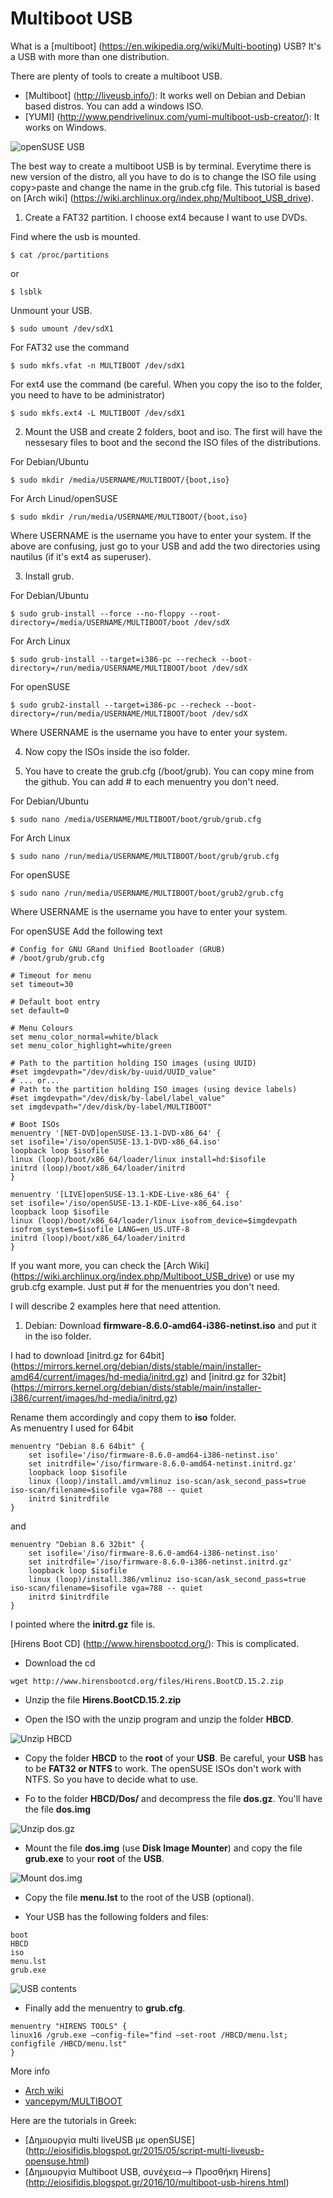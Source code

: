 # Multiboot USB

What is a [multiboot] (https://en.wikipedia.org/wiki/Multi-booting) USB? It's a USB with more than one distribution.

There are plenty of tools to create a multiboot USB. 
* [Multiboot] (http://liveusb.info/): It works well on Debian and Debian based distros. You can add a windows ISO.
* [YUMI] (http://www.pendrivelinux.com/yumi-multiboot-usb-creator/): It works on Windows.

![openSUSE USB](/pictures/opensuse_usb.jpg)

The best way to create a multiboot USB is by terminal. Everytime there is new version of the distro, all you have to do is to change the ISO file using copy>paste and change the name in the grub.cfg file.
This tutorial is based on [Arch wiki] (https://wiki.archlinux.org/index.php/Multiboot_USB_drive).

1. Create a FAT32 partition. I choose ext4 because I want to use DVDs.

Find where the usb is mounted.
```
$ cat /proc/partitions
```

or
```
$ lsblk
```

Unmount your USB.
```
$ sudo umount /dev/sdX1
```

For FAT32 use the command
```
$ sudo mkfs.vfat -n MULTIBOOT /dev/sdX1
```

For ext4 use the command (be careful. When you copy the iso to the folder, you need to have to be administrator)
```
$ sudo mkfs.ext4 -L MULTIBOOT /dev/sdX1
```

2. Mount the USB and create 2 folders, boot and iso. The first will have the nessesary files to boot and the second the ISO files of the distributions.

For Debian/Ubuntu
```
$ sudo mkdir /media/USERNAME/MULTIBOOT/{boot,iso}
```

For Arch Linud/openSUSE
```
$ sudo mkdir /run/media/USERNAME/MULTIBOOT/{boot,iso}
```

Where USERNAME is the username you have to enter your system. If the above are confusing, just go to your USB and add the two directories using nautilus (if it's ext4 as superuser).


3. Install grub.

For Debian/Ubuntu
```
$ sudo grub-install --force --no-floppy --root-directory=/media/USERNAME/MULTIBOOT/boot /dev/sdX
```

For Arch Linux
```
$ sudo grub-install --target=i386-pc --recheck --boot-directory=/run/media/USERNAME/MULTIBOOT/boot /dev/sdX
```

For openSUSE
```
$ sudo grub2-install --target=i386-pc --recheck --boot-directory=/run/media/USERNAME/MULTIBOOT/boot /dev/sdX
```

Where USERNAME is the username you have to enter your system.


4. Now copy the ISOs inside the iso folder. 

5. You have to create the grub.cfg (/boot/grub). You can copy mine from the github.
You can add # to each menuentry you don't need.

For Debian/Ubuntu
```
$ sudo nano /media/USERNAME/MULTIBOOT/boot/grub/grub.cfg
```

For Arch Linux
```
$ sudo nano /run/media/USERNAME/MULTIBOOT/boot/grub/grub.cfg
```

For openSUSE
```
$ sudo nano /run/media/USERNAME/MULTIBOOT/boot/grub2/grub.cfg
```

Where USERNAME is the username you have to enter your system.

For openSUSE Add the following text

```
# Config for GNU GRand Unified Bootloader (GRUB)
# /boot/grub/grub.cfg

# Timeout for menu
set timeout=30

# Default boot entry
set default=0

# Menu Colours
set menu_color_normal=white/black
set menu_color_highlight=white/green

# Path to the partition holding ISO images (using UUID)
#set imgdevpath="/dev/disk/by-uuid/UUID_value"
# ... or...
# Path to the partition holding ISO images (using device labels)
#set imgdevpath="/dev/disk/by-label/label_value"
set imgdevpath="/dev/disk/by-label/MULTIBOOT"

# Boot ISOs
menuentry '[NET-DVD]openSUSE-13.1-DVD-x86_64' {
set isofile='/iso/openSUSE-13.1-DVD-x86_64.iso'
loopback loop $isofile
linux (loop)/boot/x86_64/loader/linux install=hd:$isofile
initrd (loop)/boot/x86_64/loader/initrd
}

menuentry '[LIVE]openSUSE-13.1-KDE-Live-x86_64' {
set isofile='/iso/openSUSE-13.1-KDE-Live-x86_64.iso'
loopback loop $isofile
linux (loop)/boot/x86_64/loader/linux isofrom_device=$imgdevpath isofrom_system=$isofile LANG=en_US.UTF-8
initrd (loop)/boot/x86_64/loader/initrd
}
```

If you want more, you can check the [Arch Wiki] (https://wiki.archlinux.org/index.php/Multiboot_USB_drive) or use my grub.cfg example. Just put # for the menuentries you don't need.

I will describe 2 examples here that need attention.

1. Debian: Download **firmware-8.6.0-amd64-i386-netinst.iso** and put it in the iso folder.

I had to download [initrd.gz for 64bit] (https://mirrors.kernel.org/debian/dists/stable/main/installer-amd64/current/images/hd-media/initrd.gz) and 
[initrd.gz for 32bit] (https://mirrors.kernel.org/debian/dists/stable/main/installer-i386/current/images/hd-media/initrd.gz)

Rename them accordingly and copy them to **iso** folder.<br>
As menuentry I used for 64bit
```
menuentry "Debian 8.6 64bit" {
	set isofile='/iso/firmware-8.6.0-amd64-i386-netinst.iso'
	set initrdfile='/iso/firmware-8.6.0-amd64-netinst.initrd.gz'
	loopback loop $isofile
	linux (loop)/install.amd/vmlinuz iso-scan/ask_second_pass=true iso-scan/filename=$isofile vga=788 -- quiet
	initrd $initrdfile
}
```

and
```
menuentry "Debian 8.6 32bit" {
	set isofile='/iso/firmware-8.6.0-amd64-i386-netinst.iso'
	set initrdfile='/iso/firmware-8.6.0-i386-netinst.initrd.gz'
	loopback loop $isofile
	linux (loop)/install.386/vmlinuz iso-scan/ask_second_pass=true iso-scan/filename=$isofile vga=788 -- quiet
	initrd $initrdfile
}
```

I pointed where the **initrd.gz** file is.

 [Hirens Boot CD] (http://www.hirensbootcd.org/): This is complicated.

- Download the cd
```
wget http://www.hirensbootcd.org/files/Hirens.BootCD.15.2.zip 
```

- Unzip the file **Hirens.BootCD.15.2.zip**

- Open the ISO with the unzip program and unzip the folder **HBCD**.

![Unzip HBCD](/pictures/1.jpg)

- Copy the folder **HBCD** to the **root** of your **USB**. Be careful, your **USB** has to be **FAT32 or NTFS** to work. The openSUSE ISOs don't work with NTFS. So you have to decide what to use.


- Fo to the folder **HBCD/Dos/** and decompress the file **dos.gz**. You'll have the file **dos.img**

![Unzip dos.gz](/pictures/2.jpg)

- Mount the file **dos.img** (use **Disk Image Mounter**) and copy the file **grub.exe** to your **root** of the **USB**.

![Mount dos.img](/pictures/3.jpg)

- Copy the file **menu.lst** to the root of the USB (optional).

- Your USB has the following folders and files:
```
boot
HBCD
iso
menu.lst
grub.exe 
```

![USB contents](/pictures/4.jpg)

- Finally add the menuentry to **grub.cfg**.
```
menuentry "HIRENS TOOLS" { 
linux16 /grub.exe —config-file="find —set-root /HBCD/menu.lst; configfile /HBCD/menu.lst" 
} 
```

More info
* [Arch wiki](https://wiki.archlinux.org/index.php/Multiboot_USB_drive)
* [vancepym/MULTIBOOT](https://github.com/vancepym/MULTIBOOT/tree/master/grub2)

Here are the tutorials in Greek:
* [Δημιουργία multi liveUSB με openSUSE] (http://eiosifidis.blogspot.gr/2015/05/script-multi-liveusb-opensuse.html)
* [Δημιουργία Multiboot USB, συνέχεια--> Προσθήκη Hirens] (http://eiosifidis.blogspot.gr/2016/10/multiboot-usb-hirens.html)
